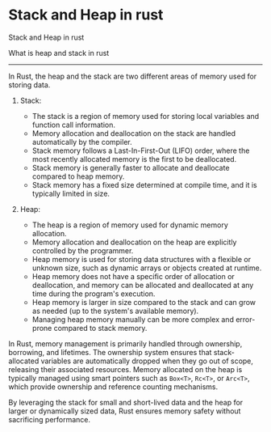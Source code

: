 # Stack and Heap in rust

Stack and Heap in rust

What is heap and stack in rust

___

In Rust, the heap and the stack are two different areas of memory used for storing data.

1. Stack:
   - The stack is a region of memory used for storing local variables and function call information.
   - Memory allocation and deallocation on the stack are handled automatically by the compiler.
   - Stack memory follows a Last-In-First-Out (LIFO) order, where the most recently allocated memory is the first to be deallocated.
   - Stack memory is generally faster to allocate and deallocate compared to heap memory.
   - Stack memory has a fixed size determined at compile time, and it is typically limited in size.

2. Heap:
   - The heap is a region of memory used for dynamic memory allocation.
   - Memory allocation and deallocation on the heap are explicitly controlled by the programmer.
   - Heap memory is used for storing data structures with a flexible or unknown size, such as dynamic arrays or objects created at runtime.
   - Heap memory does not have a specific order of allocation or deallocation, and memory can be allocated and deallocated at any time during the program's execution.
   - Heap memory is larger in size compared to the stack and can grow as needed (up to the system's available memory).
   - Managing heap memory manually can be more complex and error-prone compared to stack memory.

In Rust, memory management is primarily handled through ownership, borrowing, and lifetimes. The ownership system ensures that stack-allocated variables are automatically dropped when they go out of scope, releasing their associated resources. Memory allocated on the heap is typically managed using smart pointers such as `Box<T>`, `Rc<T>`, or `Arc<T>`, which provide ownership and reference counting mechanisms.

By leveraging the stack for small and short-lived data and the heap for larger or dynamically sized data, Rust ensures memory safety without sacrificing performance.